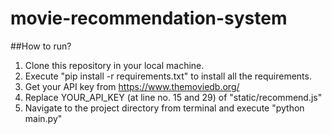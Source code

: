 # movie-recommendation-system

##How to run?

1. Clone this repository in your local machine.
2. Execute "pip install -r requirements.txt" to install all the requirements.
3. Get your API key from https://www.themoviedb.org/
4. Replace YOUR_API_KEY (at line no. 15 and 29) of "static/recommend.js"
5. Navigate to the project directory from terminal and execute "python main.py"
